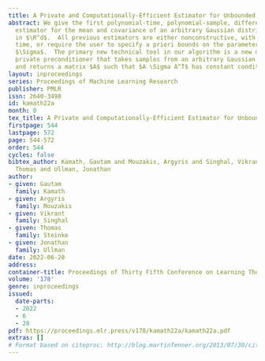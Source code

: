 ```yaml
---
title: A Private and Computationally-Efficient Estimator for Unbounded Gaussians
abstract: We give the first polynomial-time, polynomial-sample, differentially private
  estimator for the mean and covariance of an arbitrary Gaussian distribution $N(\mu,\Sigma)$
  in $\R^d$.  All previous estimators are either nonconstructive, with unbounded running
  time, or require the user to specify a priori bounds on the parameters $\mu$ and
  $\Sigma$.  The primary new technical tool in our algorithm is a new differentially
  private preconditioner that takes samples from an arbitrary Gaussian $N(0,\Sigma)$
  and returns a matrix $A$ such that $A \Sigma A^T$ has constant condition number
layout: inproceedings
series: Proceedings of Machine Learning Research
publisher: PMLR
issn: 2640-3498
id: kamath22a
month: 0
tex_title: A Private and Computationally-Efficient Estimator for Unbounded Gaussians
firstpage: 544
lastpage: 572
page: 544-572
order: 544
cycles: false
bibtex_author: Kamath, Gautam and Mouzakis, Argyris and Singhal, Vikrant and Steinke,
  Thomas and Ullman, Jonathan
author:
- given: Gautam
  family: Kamath
- given: Argyris
  family: Mouzakis
- given: Vikrant
  family: Singhal
- given: Thomas
  family: Steinke
- given: Jonathan
  family: Ullman
date: 2022-06-28
address:
container-title: Proceedings of Thirty Fifth Conference on Learning Theory
volume: '178'
genre: inproceedings
issued:
  date-parts:
  - 2022
  - 6
  - 28
pdf: https://proceedings.mlr.press/v178/kamath22a/kamath22a.pdf
extras: []
# Format based on citeproc: http://blog.martinfenner.org/2013/07/30/citeproc-yaml-for-bibliographies/
---
```

